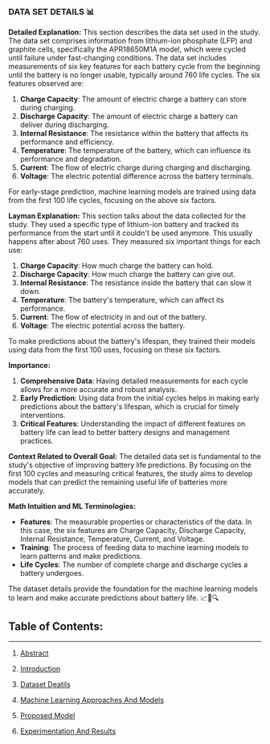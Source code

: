 ### DATA SET DETAILS 📊

**Detailed Explanation:**
This section describes the data set used in the study. The data set comprises information from lithium-ion phosphate (LFP) and graphite cells, specifically the APR18650M1A model, which were cycled until failure under fast-changing conditions. The data set includes measurements of six key features for each battery cycle from the beginning until the battery is no longer usable, typically around 760 life cycles. The six features observed are:

1. **Charge Capacity**: The amount of electric charge a battery can store during charging.
2. **Discharge Capacity**: The amount of electric charge a battery can deliver during discharging.
3. **Internal Resistance**: The resistance within the battery that affects its performance and efficiency.
4. **Temperature**: The temperature of the battery, which can influence its performance and degradation.
5. **Current**: The flow of electric charge during charging and discharging.
6. **Voltage**: The electric potential difference across the battery terminals.

For early-stage prediction, machine learning models are trained using data from the first 100 life cycles, focusing on the above six factors.

**Layman Explanation:**
This section talks about the data collected for the study. They used a specific type of lithium-ion battery and tracked its performance from the start until it couldn't be used anymore. This usually happens after about 760 uses. They measured six important things for each use:

1. **Charge Capacity**: How much charge the battery can hold.
2. **Discharge Capacity**: How much charge the battery can give out.
3. **Internal Resistance**: The resistance inside the battery that can slow it down.
4. **Temperature**: The battery's temperature, which can affect its performance.
5. **Current**: The flow of electricity in and out of the battery.
6. **Voltage**: The electric potential across the battery.

To make predictions about the battery's lifespan, they trained their models using data from the first 100 uses, focusing on these six factors.

**Importance:**
1. **Comprehensive Data**: Having detailed measurements for each cycle allows for a more accurate and robust analysis.
2. **Early Prediction**: Using data from the initial cycles helps in making early predictions about the battery's lifespan, which is crucial for timely interventions.
3. **Critical Features**: Understanding the impact of different features on battery life can lead to better battery designs and management practices.

**Context Related to Overall Goal:**
The detailed data set is fundamental to the study's objective of improving battery life predictions. By focusing on the first 100 cycles and measuring critical features, the study aims to develop models that can predict the remaining useful life of batteries more accurately.

**Math Intuition and ML Terminologies:**
- **Features**: The measurable properties or characteristics of the data. In this case, the six features are Charge Capacity, Discharge Capacity, Internal Resistance, Temperature, Current, and Voltage.
- **Training**: The process of feeding data to machine learning models to learn patterns and make predictions.
- **Life Cycles**: The number of complete charge and discharge cycles a battery undergoes.

The dataset details provide the foundation for the machine learning models to learn and make accurate predictions about battery life. 📈🔋🔍

## **Table of Contents:**
---
1. [Abstract](https://github.com/aditya-saxena-7/Lithium-Ion-Battery-Life-Prediction-Based-on-Initial-Stage-Cycles-Using-Machine-Learning/edit/main/README.md)
   
2. [Introduction](https://github.com/aditya-saxena-7/Lithium-Ion-Battery-Life-Prediction-Based-on-Initial-Stage-Cycles-Using-Machine-Learning/blob/main/Introduction.md) 

4. [Dataset Deatils](https://github.com/aditya-saxena-7/Lithium-Ion-Battery-Life-Prediction-Based-on-Initial-Stage-Cycles-Using-Machine-Learning/blob/main/Dataset%20Deatils.md) 

5. [Machine Learning Approaches And Models](https://github.com/aditya-saxena-7/Lithium-Ion-Battery-Life-Prediction-Based-on-Initial-Stage-Cycles-Using-Machine-Learning/blob/main/Machine%20Learning%20Approaches%20And%20Models.md) 

6. [Proposed Model](https://github.com/aditya-saxena-7/Lithium-Ion-Battery-Life-Prediction-Based-on-Initial-Stage-Cycles-Using-Machine-Learning/blob/main/Proposed%20Model.md)

7. [Experimentation And Results](https://github.com/aditya-saxena-7/Lithium-Ion-Battery-Life-Prediction-Based-on-Initial-Stage-Cycles-Using-Machine-Learning/blob/main/Experimentation%20And%20Results.md)
